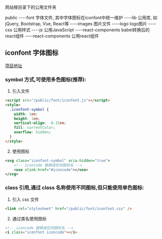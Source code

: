 网站根目录下的公用文件夹

public
----font                  字体文件, 其中字体图标在iconfont中统一维护
----lib                   公用库, 如jQuery, Bootstrap, Vue, React等
----images                图片文件
    ----logo              logo图片
----css                   公用样式
----js                    公用JavaScript
    ----react-components  babel转换后的react组件
----react-components      公用react组件

## iconfont 字体图标

[项目地址](https://www.iconfont.cn/manage/index?manage_type=myprojects&projectId=2004274)

### symbol 方式,可使用多色图标(推荐):

1. 引入文件

```html
<script src="/public/font/iconfont.js"></script>
<style>
  .iconfont-symbol {
    width: 1em;
    height: 1em;
    vertical-align: -0.15em;
    fill: currentColor;
    overflow: hidden;
  }
</style>
```

2. 使用图标

```xml
<svg class="iconfont-symbol" aria-hidden="true">
    <!-- iconcode 替换成任何图标名 -->
    <use xlink:href="#iconcode"></use>
</svg>
```

### class 引用,通过 class 名称使用不同图标,但只能使用单色图标:

1. 引入 css 文件

```html
<link rel="stylesheet" href="/public/font/iconfont.css" />
```

2. 通过类名使用图标

```html
<!-- iconcode 替换成任何图标名 -->
<i class="iconfont iconcode"></i>
```
